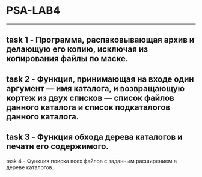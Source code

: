 # PSA-LAB4
----------------------------------------------------------------------------
task 1 - Программа, распаковывающая архив и делающую его копию, исключая из
копирования файлы по маске.
----------------------------------------------------------------------------
task 2 - Функция, принимающая на входе один аргумент — имя каталога, и
возвращающую кортеж из двух списков — список файлов данного каталога и список
подкаталогов данного каталога.
-----------------------------------------------------------------------------
task 3 - Функция обхода дерева каталогов и печати его содержимого.
-----------------------------------------------------------------------------
task 4 - Функция поиска всех файлов с заданным расширением в дереве каталогов. 
